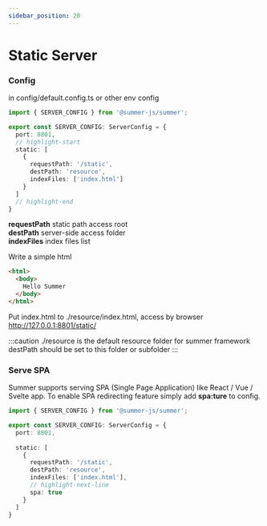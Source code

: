 ```yaml
---
sidebar_position: 20
---
```


# Static Server

### Config

in config/default.config.ts or other env config
```ts
import { SERVER_CONFIG } from '@summer-js/summer';

export const SERVER_CONFIG: ServerConfig = {
  port: 8801,
  // highlight-start
  static: [
    {
      requestPath: '/static',
      destPath: 'resource',
      indexFiles: ['index.html']
    }
  ]
  // highlight-end
}
```

**requestPath** static path access root<br/>
**destPath** server-side access folder<br/>
**indexFiles** index files list

Write a simple html
```html
<html>
  <body>
    Hello Summer
  </body>
</html>
```
Put index.html to ./resource/index.html, access by browser http://127.0.0.1:8801/static/ 

:::caution
./resource is the default resource folder for summer framework destPath should be set to this folder or subfolder
:::


### Serve SPA
Summer supports serving SPA (Single Page Application) like React / Vue / Svelte app.
To enable SPA redirecting feature simply add **spa:ture** to config.

```ts
import { SERVER_CONFIG } from '@summer-js/summer';

export const SERVER_CONFIG: ServerConfig = {
  port: 8801,
  
  static: [
    {
      requestPath: '/static',
      destPath: 'resource',
      indexFiles: ['index.html'],
      // highlight-next-line
      spa: true
    }
  ]
}
```